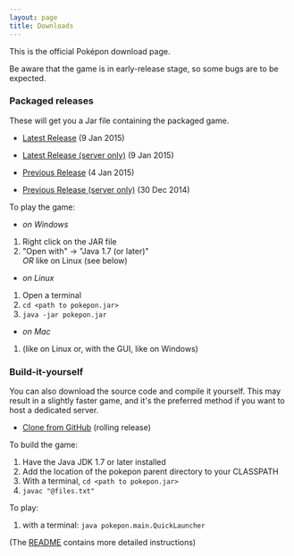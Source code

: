 ```yaml
---
layout: page
title: Downloads
---
```


This is the official Pok&eacute;pon download page.

Be aware that the game is in early-release stage, so some bugs are to be expected.

### Packaged releases ###
These will get you a Jar file containing the packaged game. 

* [Latest Release](/downloads/pokepon.jar) (9 Jan 2015)
* [Latest Release (server only)](/downloads/pokepon-server.jar) (9 Jan 2015)

* [Previous Release](/downloads/pokepon.jar.old.1) (4 Jan 2015)
* [Previous Release (server only)](/downloads/pokepon-server.jar.old.1) (30 Dec 2014)

To play the game:  

* *on Windows*
1. Right click on the JAR file
2. "Open with" -> "Java 1.7 (or later)"  
*OR* like on Linux (see below)

* *on Linux*
1. Open a terminal
2. `cd <path to pokepon.jar>`
3. `java -jar pokepon.jar`

* *on Mac*
1. (like on Linux or, with the GUI, like on Windows)


### Build-it-yourself ###
You can also download the source code and compile it yourself.
This may result in a slightly faster game, and it's the preferred method
if you want to host a dedicated server.

* [Clone from GitHub](https://github.com/silverweed/pokepon.git) (rolling release)

To build the game:

1. Have the Java JDK 1.7 or later installed
2. Add the location of the pokepon parent directory to your CLASSPATH
3. With a terminal, `cd <path to pokepon.jar>`
4. `javac "@files.txt"`

To play:

1. with a terminal: `java pokepon.main.QuickLauncher`

(The [README](https://github.com/silverweed/pokepon/blob/master/README.md) contains more detailed instructions)

